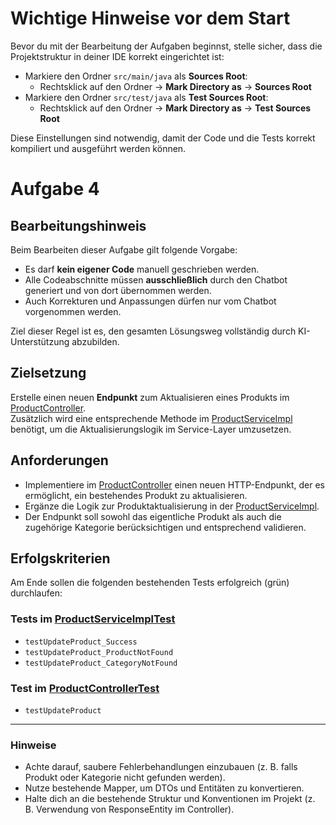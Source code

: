 # Wichtige Hinweise vor dem Start

Bevor du mit der Bearbeitung der Aufgaben beginnst, stelle sicher, dass die Projektstruktur in deiner IDE korrekt eingerichtet ist:

- Markiere den Ordner `src/main/java` als **Sources Root**:
  - Rechtsklick auf den Ordner → **Mark Directory as** → **Sources Root**
- Markiere den Ordner `src/test/java` als **Test Sources Root**:
  - Rechtsklick auf den Ordner → **Mark Directory as** → **Test Sources Root**

Diese Einstellungen sind notwendig, damit der Code und die Tests korrekt kompiliert und ausgeführt werden können.

# Aufgabe 4

## Bearbeitungshinweis

Beim Bearbeiten dieser Aufgabe gilt folgende Vorgabe:

- Es darf **kein eigener Code** manuell geschrieben werden.
- Alle Codeabschnitte müssen **ausschließlich** durch den Chatbot generiert und von dort übernommen werden.
- Auch Korrekturen und Anpassungen dürfen nur vom Chatbot vorgenommen werden.

Ziel dieser Regel ist es, den gesamten Lösungsweg vollständig durch KI-Unterstützung abzubilden.

## Zielsetzung

Erstelle einen neuen **Endpunkt** zum Aktualisieren eines Produkts
im [ProductController](../../ProductApiApplication/src/main/java/org/example/rest/ProductController.java).  
Zusätzlich wird eine entsprechende Methode
im [ProductServiceImpl](../../ProductApiApplication/src/main/java/org/example/services/impl/ProductServiceImpl.java)
benötigt, um die Aktualisierungslogik im Service-Layer
umzusetzen.

## Anforderungen

- Implementiere im [ProductController](../../ProductApiApplication/src/main/java/org/example/rest/ProductController.java) einen
  neuen HTTP-Endpunkt, der es ermöglicht, ein bestehendes Produkt zu aktualisieren.
- Ergänze die Logik zur Produktaktualisierung in
  der [ProductServiceImpl](../../ProductApiApplication/src/main/java/org/example/services/impl/ProductServiceImpl.java).
- Der Endpunkt soll sowohl das eigentliche Produkt als auch die zugehörige Kategorie berücksichtigen und entsprechend validieren.

## Erfolgskriterien

Am Ende sollen die folgenden bestehenden Tests erfolgreich (grün) durchlaufen:

### Tests im [ProductServiceImplTest](../../ProductApiApplication/src/test/java/org/example/services/ProductServiceImplTest.java)

- `testUpdateProduct_Success`
- `testUpdateProduct_ProductNotFound`
- `testUpdateProduct_CategoryNotFound`

### Test im [ProductControllerTest](../../ProductApiApplication/src/test/java/org/example/rest/ProductControllerTest.java)

- `testUpdateProduct`

---

### Hinweise

- Achte darauf, saubere Fehlerbehandlungen einzubauen (z. B. falls Produkt oder Kategorie nicht gefunden werden).
- Nutze bestehende Mapper, um DTOs und Entitäten zu konvertieren.
- Halte dich an die bestehende Struktur und Konventionen im Projekt (z. B. Verwendung von ResponseEntity im Controller).
